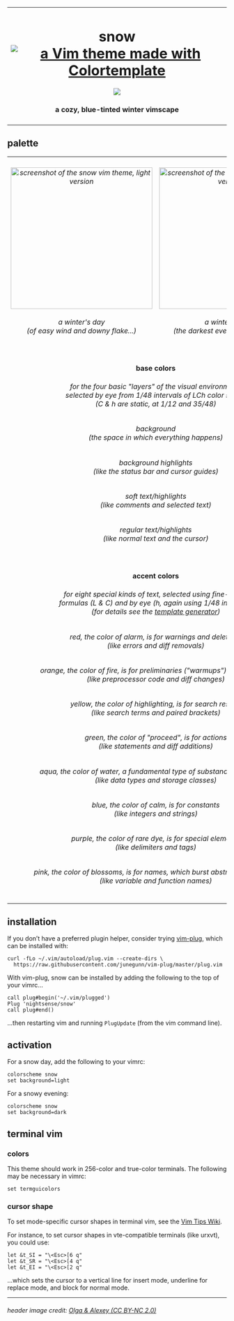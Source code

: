 <table><tbody><tr><td align="center"><h1>snow<br>
<a href='https://github.com/lifepillar/vim-colortemplate'><img src='https://img.shields.io/badge/made%20with-Colortemplate-00a0ff.svg' alt='a Vim theme made with Colortemplate' /></a>
</h1>
<img src="https://github.com/nightsense/snow/raw/master/images/header.jpg" />
<h4>a cozy, blue-tinted winter vimscape</h4>
</td></tr></tbody></table>

## palette

<table><tbody>

<tr>
<td align="center"><h6><img alt="screenshot of the snow vim theme, light version" src="https://github.com/nightsense/snow/raw/master/images/screenshot-light.png" height="325" /><br><br>
a winter's day<br>(of easy wind and downy flake...)</h6>
</td>
<td align="center"><h6><img alt="screenshot of the snow vim theme, dark version" src="https://github.com/nightsense/snow/raw/master/images/screenshot-dark.png" height="325" /><br><br>
a winter's night<br>(the darkest evening of the year...)</h6>
</td>
</tr>

<tr></tr>

<tr>
<td align='center' colspan='2'>
<h4>
<img src="http://www.colorhexa.com/ebf4ff.png" height="6" width="6">&nbsp;
<img src="http://www.colorhexa.com/d3dceb.png" height="6" width="6">&nbsp;
<img src="http://www.colorhexa.com/7a8290.png" height="6" width="6">&nbsp;
<img src="http://www.colorhexa.com/5b6370.png" height="6" width="6">
&nbsp;&nbsp;base colors&nbsp;&nbsp;
<img src="http://www.colorhexa.com/9aa3b1.png" height="6" width="6">&nbsp;
<img src="http://www.colorhexa.com/7a8290.png" height="6" width="6">&nbsp;
<img src="http://www.colorhexa.com/343c48.png" height="6" width="6">&nbsp;
<img src="http://www.colorhexa.com/222a35.png" height="6" width="6">
</h4>

<h6>for the four basic "layers" of the visual environment,<br>selected by eye from 1/48 intervals of LCh color space<br>(C & h are static, at 1/12 and 35/48)</h6>

<h6><img src="http://www.colorhexa.com/ebf4ff.png" height="12" width="12">&nbsp;&nbsp;background&nbsp;&nbsp;<img src="http://www.colorhexa.com/222a35.png" height="12" width="12"><br>(the space in which everything happens)</h6>

<h6><img src="http://www.colorhexa.com/d3dceb.png" height="12" width="12">&nbsp;&nbsp;background highlights&nbsp;&nbsp;<img src="http://www.colorhexa.com/343c48.png" height="12" width="12"><br>(like the status bar and cursor guides)</h6>

<h6><img src="http://www.colorhexa.com/7a8290.png" height="12" width="12">&nbsp;&nbsp;soft text/highlights&nbsp;&nbsp;<img src="http://www.colorhexa.com/7a8290.png" height="12" width="12"><br>(like comments and selected text)</h6>

<h6><img src="http://www.colorhexa.com/5b6370.png" height="12" width="12">&nbsp;&nbsp;regular text/highlights&nbsp;&nbsp;<img src="http://www.colorhexa.com/9aa3b1.png" height="12" width="12"><br>(like normal text and the cursor)</h6>

</tr>

<tr></tr>

<tr>
<td align='center' colspan='2'>
<h4>
<img src="http://www.colorhexa.com/ea5a44.png" height="6" width="6">&nbsp;
<img src="http://www.colorhexa.com/d07018.png" height="6" width="6">&nbsp;
<img src="http://www.colorhexa.com/fcbf00.png" height="6" width="6">&nbsp;
<img src="http://www.colorhexa.com/4d991b.png" height="6" width="6">&nbsp;
<img src="http://www.colorhexa.com/00a084.png" height="6" width="6">&nbsp;
<img src="http://www.colorhexa.com/008beb.png" height="6" width="6">&nbsp;
<img src="http://www.colorhexa.com/aa67c8.png" height="6" width="6">&nbsp;
<img src="http://www.colorhexa.com/e16177.png" height="6" width="6">
&nbsp;&nbsp;accent colors&nbsp;&nbsp;
<img src="http://www.colorhexa.com/c87361.png" height="6" width="6">&nbsp;
<img src="http://www.colorhexa.com/b87c4e.png" height="6" width="6">&nbsp;
<img src="http://www.colorhexa.com/cfaa54.png" height="6" width="6">&nbsp;
<img src="http://www.colorhexa.com/6d9353.png" height="6" width="6">&nbsp;
<img src="http://www.colorhexa.com/2b9685.png" height="6" width="6">&nbsp;
<img src="http://www.colorhexa.com/5f87b7.png" height="6" width="6">&nbsp;
<img src="http://www.colorhexa.com/9776a4.png" height="6" width="6">&nbsp;
<img src="http://www.colorhexa.com/b77c82.png" height="6" width="6">
</h4>
<h6>for eight special kinds of text, selected using fine-tuned<br>formulas (L & C) and by eye (h, again using 1/48 intervals)<br>(for details see the <a href='https://github.com/nightsense/snow/blob/master/templates/template-generator.py'>template generator</a>)</h6>
<h6><img src="http://www.colorhexa.com/ea5a44.png" height="12" width="12">&nbsp;&nbsp;red, the color of alarm, is for warnings and deletions&nbsp;&nbsp;<img src="http://www.colorhexa.com/c87361.png" height="12" width="12"><br>(like errors and diff removals)</h6>
<h6><img src="http://www.colorhexa.com/d07018.png" height="12" width="12">&nbsp;&nbsp;orange, the color of fire, is for preliminaries ("warmups") and changes&nbsp;&nbsp;<img src="http://www.colorhexa.com/b87c4e.png" height="12" width="12"><br>(like preprocessor code and diff changes)</h6>
<h6><img src="http://www.colorhexa.com/fcbf00.png" height="12" width="12">&nbsp;&nbsp;yellow, the color of highlighting, is for search results&nbsp;&nbsp;<img src="http://www.colorhexa.com/cfaa54.png" height="12" width="12"><br>(like search terms and paired brackets)</h6>
<h6><img src="http://www.colorhexa.com/4d991b.png" height="12" width="12">&nbsp;&nbsp;green, the color of "proceed", is for actions&nbsp;&nbsp;<img src="http://www.colorhexa.com/6d9353.png" height="12" width="12"><br>(like statements and diff additions)</h6>
<h6><img src="http://www.colorhexa.com/00a084.png" height="12" width="12">&nbsp;&nbsp;aqua, the color of water, a fundamental type of substance, is for types&nbsp;&nbsp;<img src="http://www.colorhexa.com/2b9685.png" height="12" width="12"><br>(like data types and storage classes)</h6>
<h6><img src="http://www.colorhexa.com/008beb.png" height="12" width="12">&nbsp;&nbsp;blue, the color of calm, is for constants&nbsp;&nbsp;<img src="http://www.colorhexa.com/5f87b7.png" height="12" width="12"><br>(like integers and strings)</h6>
<h6><img src="http://www.colorhexa.com/aa67c8.png" height="12" width="12">&nbsp;&nbsp;purple, the color of rare dye, is for special elements&nbsp;&nbsp;<img src="http://www.colorhexa.com/9776a4.png" height="12" width="12"><br>(like delimiters and tags)</h6>
<h6><img src="http://www.colorhexa.com/e16177.png" height="12" width="12">&nbsp;&nbsp;pink, the color of blossoms, is for names, which burst abstractions into life&nbsp;&nbsp;<img src="http://www.colorhexa.com/b77c82.png" height="12" width="12"><br>(like variable and function names)</h6>
</tr>

</tbody></table>

## installation

If you don’t have a preferred plugin helper, consider trying [vim-plug](https://github.com/junegunn/vim-plug), which can be installed with:

```
curl -fLo ~/.vim/autoload/plug.vim --create-dirs \
  https://raw.githubusercontent.com/junegunn/vim-plug/master/plug.vim
```

With vim-plug, snow can be installed by adding the following to the top of your vimrc...

```
call plug#begin('~/.vim/plugged')
Plug 'nightsense/snow'
call plug#end()
```

...then restarting vim and running `PlugUpdate` (from the vim command line).

## activation

For a snow day, add the following to your vimrc:

```
colorscheme snow
set background=light
```

For a snowy evening:

```
colorscheme snow
set background=dark
```

## terminal vim

### colors

This theme should work in 256-color and true-color terminals. The following may be necessary in vimrc:

```
set termguicolors
```

### cursor shape

To set mode-specific cursor shapes in terminal vim, see the [Vim Tips Wiki](http://vim.wikia.com/wiki/Change_cursor_shape_in_different_modes).

For instance, to set cursor shapes in vte-compatible terminals (like urxvt), you could use:

```
let &t_SI = "\<Esc>[6 q"
let &t_SR = "\<Esc>[4 q"
let &t_EI = "\<Esc>[2 q"
```

...which sets the cursor to a vertical line for insert mode, underline for replace mode, and block for normal mode.

---

###### header image credit: [Olga & Alexey (CC BY-NC 2.0)](https://www.flickr.com/photos/chaoticmind75/39326731084/)
